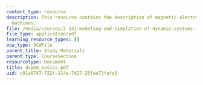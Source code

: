 ```yaml
---
content_type: resource
description: This resource contains the description of magnetic electro-mechanical
  machines.
file: /media/courses/2-141-modeling-and-simulation-of-dynamic-systems-fall-2006/c91a0747722f114e7d2725fae73fafa3_dcpmm_basics.pdf
file_type: application/pdf
learning_resource_types: []
ocw_type: OCWFile
parent_title: Study Materials
parent_type: CourseSection
resourcetype: Document
title: dcpmm_basics.pdf
uid: c91a0747-722f-114e-7d27-25fae73fafa3
---
```

